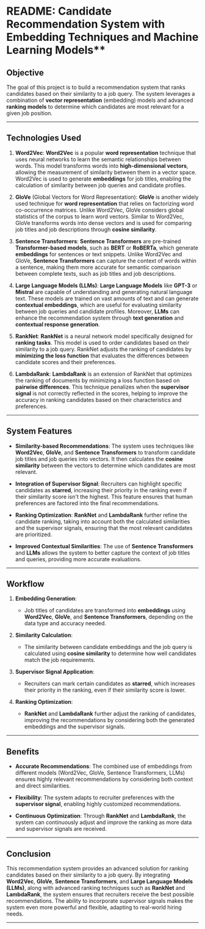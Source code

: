 
# README: Candidate Recommendation System with Embedding Techniques and Machine Learning Models**

## **Objective**

The goal of this project is to build a recommendation system that ranks candidates based on their similarity to a job query. The system leverages a combination of **vector representation** (embedding) models and advanced **ranking models** to determine which candidates are most relevant for a given job position.

---

## **Technologies Used**

1. **Word2Vec**:
   **Word2Vec** is a popular **word representation** technique that uses neural networks to learn the semantic relationships between words. This model transforms words into **high-dimensional vectors**, allowing the measurement of similarity between them in a vector space. Word2Vec is used to generate **embeddings** for job titles, enabling the calculation of similarity between job queries and candidate profiles.

2. **GloVe** (Global Vectors for Word Representation):
   **GloVe** is another widely used technique for **word representation** that relies on factorizing word co-occurrence matrices. Unlike Word2Vec, GloVe considers global statistics of the corpus to learn word vectors. Similar to Word2Vec, GloVe transforms words into dense vectors and is used for comparing job titles and job descriptions through **cosine similarity**.

3. **Sentence Transformers**:
   **Sentence Transformers** are pre-trained **Transformer-based models**, such as **BERT** or **RoBERTa**, which generate **embeddings** for sentences or text snippets. Unlike Word2Vec and GloVe, **Sentence Transformers** can capture the context of words within a sentence, making them more accurate for semantic comparison between complete texts, such as job titles and job descriptions.

4. **Large Language Models (LLMs)**:
   **Large Language Models** like **GPT-3** or **Mistral** are capable of understanding and generating natural language text. These models are trained on vast amounts of text and can generate **contextual embeddings**, which are useful for evaluating similarity between job queries and candidate profiles. Moreover, **LLMs** can enhance the recommendation system through **text generation** and **contextual response generation**.

5. **RankNet**:
   **RankNet** is a neural network model specifically designed for **ranking tasks**. This model is used to order candidates based on their similarity to a job query. RankNet adjusts the ranking of candidates by **minimizing the loss function** that evaluates the differences between candidate scores and their preferences.

6. **LambdaRank**:
   **LambdaRank** is an extension of RankNet that optimizes the ranking of documents by minimizing a loss function based on **pairwise differences**. This technique penalizes when the **supervisor signal** is not correctly reflected in the scores, helping to improve the accuracy in ranking candidates based on their characteristics and preferences.

---

## **System Features**

- **Similarity-based Recommendations**: The system uses techniques like **Word2Vec**, **GloVe**, and **Sentence Transformers** to transform candidate job titles and job queries into vectors. It then calculates the **cosine similarity** between the vectors to determine which candidates are most relevant.

- **Integration of Supervisor Signal**: Recruiters can highlight specific candidates as **starred**, increasing their priority in the ranking even if their similarity score isn't the highest. This feature ensures that human preferences are factored into the final recommendations.

- **Ranking Optimization**: **RankNet** and **LambdaRank** further refine the candidate ranking, taking into account both the calculated similarities and the supervisor signals, ensuring that the most relevant candidates are prioritized.

- **Improved Contextual Similarities**: The use of **Sentence Transformers** and **LLMs** allows the system to better capture the context of job titles and queries, providing more accurate evaluations.

---

## **Workflow**

1. **Embedding Generation**:
   - Job titles of candidates are transformed into **embeddings** using **Word2Vec**, **GloVe**, and **Sentence Transformers**, depending on the data type and accuracy needed.

2. **Similarity Calculation**:
   - The similarity between candidate embeddings and the job query is calculated using **cosine similarity** to determine how well candidates match the job requirements.

3. **Supervisor Signal Application**:
   - Recruiters can mark certain candidates as **starred**, which increases their priority in the ranking, even if their similarity score is lower.

4. **Ranking Optimization**:
   - **RankNet** and **LambdaRank** further adjust the ranking of candidates, improving the recommendations by considering both the generated embeddings and the supervisor signals.

---

## **Benefits**

- **Accurate Recommendations**: The combined use of embeddings from different models (Word2Vec, GloVe, Sentence Transformers, LLMs) ensures highly relevant recommendations by considering both context and direct similarities.
  
- **Flexibility**: The system adapts to recruiter preferences with the **supervisor signal**, enabling highly customized recommendations.

- **Continuous Optimization**: Through **RankNet** and **LambdaRank**, the system can continuously adjust and improve the ranking as more data and supervisor signals are received.

---

## **Conclusion**

This recommendation system provides an advanced solution for ranking candidates based on their similarity to a job query. By integrating **Word2Vec**, **GloVe**, **Sentence Transformers**, and **Large Language Models (LLMs)**, along with advanced ranking techniques such as **RankNet** and **LambdaRank**, the system ensures that recruiters receive the best possible recommendations. The ability to incorporate supervisor signals makes the system even more powerful and flexible, adapting to real-world hiring needs.

---
